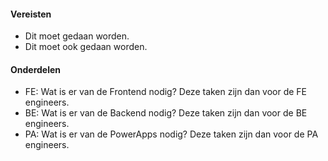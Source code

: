 #### Vereisten

- Dit moet gedaan worden.
- Dit moet ook gedaan worden.

#### Onderdelen

- FE: Wat is er van de Frontend nodig? Deze taken zijn dan voor de FE engineers.
- BE: Wat is er van de Backend nodig? Deze taken zijn dan voor de BE engineers.
- PA: Wat is er van de PowerApps nodig? Deze taken zijn dan voor de PA engineers.

